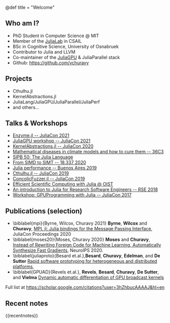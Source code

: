@def title = "Welcome"

## Who am I?

* PhD Student in Computer Science @ MIT
* Member of the [JuliaLab](https://julia.mit.edu) in CSAIL
* BSc in Cognitive Science, University of Osnabruek
* Contributor to Julia and LLVM
* Co-maintainer of the [JuliaGPU](https://juliagpu.org) & JuliaParallel stack
* Github: https://github.com/vchuravy

## Projects

* Cthulhu.jl
* KernelAbstractions.jl
* JuliaLang/JuliaGPU/JuliaParallel/JuliaPerf
* and others...

## Talks & Workshops

* [Enzyme.jl -- JuliaCon 2021](https://youtu.be/gFfePK44ICk)
* [JuliaGPU workshop -- JuliaCon 2021](https://youtu.be/Hz9IMJuW5hU)
* [KernelAbstractions.jl -- JuliaCon 2020](https://youtu.be/2Wq2AnO42k4)
* [Mathematical diseases in climate models and how to cure them -- 36C3](https://youtu.be/WGe-gYRSM7c)
* [SIPB 50: The Julia Language](https://youtu.be/KBrY6COIjXs)
* [From SIMD to SIMT -- 18.337 2020](https://youtu.be/KCYlEub_8xc)
* [Julia performance -- Buenos Aires 2019](https://github.com/vchuravy/julia-performance)
* [Cthulhu.jl -- JuliaCon 2019](https://youtu.be/qf9oA09wxXY)
* [ConcolicFuzzer.jl -- JuliaCon 2019](https://youtu.be/gSiQpKHZk7I)
* [Efficient Scientific Computing with Julia @ OIST](https://www.youtube.com/watch?v=uWlfFn5U0WA&list=PLRN3NhKJXVhnT1oPSfxGQipMhWBN5IqA8)
* [An introduction to Julia for Research Software Engineers -- RSE 2018](https://github.com/vchuravy/rse18)
* [Workshop: GPUProgramming with Julia -- JuliaCon 2017](https://youtu.be/6ntJ_al4oXA)


## Publications (selection)

* \biblabel{mpi}{Byrne, Wilcox, Churavy 2021} **Byrne**, **Wilcox** and **Churavy**, [MPI. jl: Julia bindings for the Message Passing Interface](https://proceedings.juliacon.org/papers/10.21105/jcon.00068.pdf), JuliaCon Proceedings 2020
* \biblabel{moses20}{Moses, Churavy 2020} **Moses** and **Churavy**, [Instead of Rewriting Foreign Code for Machine Learning, Automatically Synthesize Fast Gradients](https://proceedings.neurips.cc/paper/2020/file/9332c513ef44b682e9347822c2e457ac-Paper.pdf), NeuroIPS 2020.
* \biblabel{juliaproto}{Besard et.al.},**Besard**, **Churavy**, **Edelman**, and **De Sutter** [Rapid software prototyping for heterogeneous and distributed platforms](https://www.sciencedirect.com/science/article/am/pii/S0965997818310123),
* \biblabel{GPUAD}{Revels et.al.}, **Revels**, **Besard**, **Churavy**, **De Sutter**, and **Vielma** [Dynamic automatic differentiation of GPU broadcast kernels](https://arxiv.org/abs/1810.08297)

Full list at https://scholar.google.com/citations?user=3hZhbucAAAAJ&hl=en

## Recent notes

{{recentnotes}}
